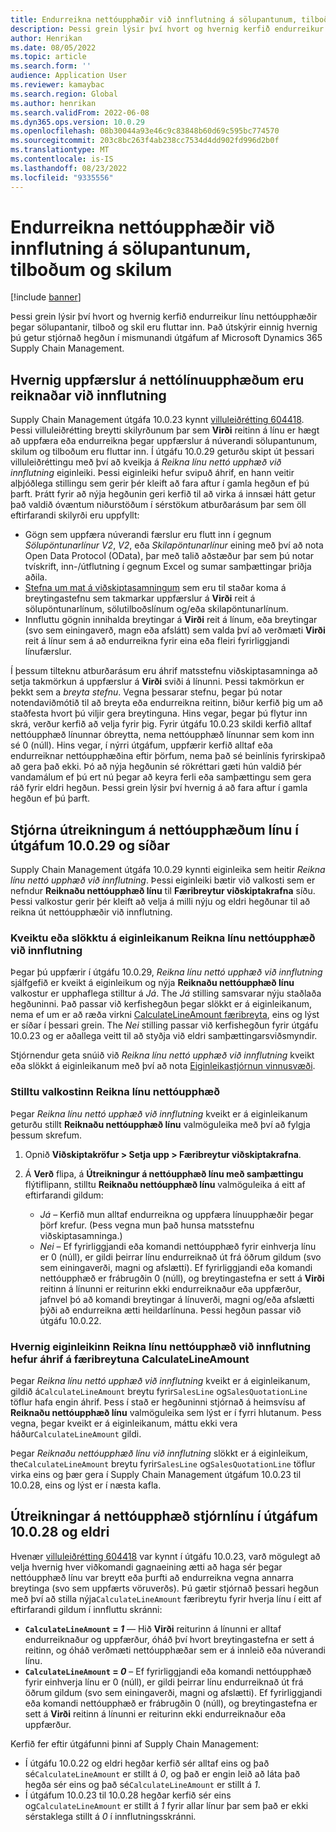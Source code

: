 ```yaml
---
title: Endurreikna nettóupphæðir við innflutning á sölupantunum, tilboðum og skilum
description: Þessi grein lýsir því hvort og hvernig kerfið endurreikur línu nettóupphæðir þegar sölupantanir, tilboð og skil eru fluttar inn. Það útskýrir einnig hvernig þú getur stjórnað hegðun í mismunandi útgáfum af Microsoft Dynamics 365 Supply Chain Management.
author: Henrikan
ms.date: 08/05/2022
ms.topic: article
ms.search.form: ''
audience: Application User
ms.reviewer: kamaybac
ms.search.region: Global
ms.author: henrikan
ms.search.validFrom: 2022-06-08
ms.dyn365.ops.version: 10.0.29
ms.openlocfilehash: 08b30044a93e46c9c83848b60d69c595bc774570
ms.sourcegitcommit: 203c8bc263f4ab238cc7534d4dd902fd996d2b0f
ms.translationtype: MT
ms.contentlocale: is-IS
ms.lasthandoff: 08/23/2022
ms.locfileid: "9335556"
---
```

# <a name="recalculate-line-net-amounts-when-importing-sales-orders-quotations-and-returns"></a>Endurreikna nettóupphæðir við innflutning á sölupantunum, tilboðum og skilum

[!include [banner](../includes/banner.md)]

Þessi grein lýsir því hvort og hvernig kerfið endurreikur línu nettóupphæðir þegar sölupantanir, tilboð og skil eru fluttar inn. Það útskýrir einnig hvernig þú getur stjórnað hegðun í mismunandi útgáfum af Microsoft Dynamics 365 Supply Chain Management.

## <a name="how-updates-to-net-line-amounts-are-calculated-on-import"></a>Hvernig uppfærslur á nettólínuupphæðum eru reiknaðar við innflutning

Supply Chain Management útgáfa 10.0.23 kynnt [villuleiðrétting 604418](https://fix.lcs.dynamics.com/issue/results/?q=604418). Þessi villuleiðrétting breytti skilyrðunum þar sem **Virði** reitinn á línu er hægt að uppfæra eða endurreikna þegar uppfærslur á núverandi sölupantunum, skilum og tilboðum eru fluttar inn. Í útgáfu 10.0.29 geturðu skipt út þessari villuleiðréttingu með því að kveikja á *Reikna línu nettó upphæð við innflutning* eiginleiki. Þessi eiginleiki hefur svipuð áhrif, en hann veitir alþjóðlega stillingu sem gerir þér kleift að fara aftur í gamla hegðun ef þú þarft. Þrátt fyrir að nýja hegðunin geri kerfið til að virka á innsæi hátt getur það valdið óvæntum niðurstöðum í sérstökum atburðarásum þar sem öll eftirfarandi skilyrði eru uppfyllt:

- Gögn sem uppfæra núverandi færslur eru flutt inn í gegnum *Sölupöntunarlínur V2*, *V2*, eða *Skilapöntunarlínur* eining með því að nota Open Data Protocol (OData), þar með talið aðstæður þar sem þú notar tvískrift, inn-/útflutning í gegnum Excel og sumar samþættingar þriðja aðila.
- [Stefna um mat á viðskiptasamningum](/dynamicsax-2012/appuser-itpro/trade-agreement-evaluation-policies-white-paper) sem eru til staðar koma á breytingastefnu sem takmarkar uppfærslur á **Virði** reit á sölupöntunarlínum, sölutilboðslínum og/eða skilapöntunarlínum.
- Innfluttu gögnin innihalda breytingar á **Virði** reit á línum, eða breytingar (svo sem einingaverð, magn eða afslátt) sem valda því að verðmæti **Virði** reit á línur sem á að endurreikna fyrir eina eða fleiri fyrirliggjandi línufærslur.

Í þessum tilteknu atburðarásum eru áhrif matsstefnu viðskiptasamninga að setja takmörkun á uppfærslur á **Virði** sviði á línunni. Þessi takmörkun er þekkt sem a *breyta stefnu*. Vegna þessarar stefnu, þegar þú notar notendaviðmótið til að breyta eða endurreikna reitinn, biður kerfið þig um að staðfesta hvort þú viljir gera breytinguna. Hins vegar, þegar þú flytur inn skrá, verður kerfið að velja fyrir þig. Fyrir útgáfu 10.0.23 skildi kerfið alltaf nettóupphæð línunnar óbreytta, nema nettóupphæð línunnar sem kom inn sé 0 (núll). Hins vegar, í nýrri útgáfum, uppfærir kerfið alltaf eða endurreiknar nettóupphæðina eftir þörfum, nema það sé beinlínis fyrirskipað að gera það ekki. Þó að nýja hegðunin sé rökréttari gæti hún valdið þér vandamálum ef þú ert nú þegar að keyra ferli eða samþættingu sem gera ráð fyrir eldri hegðun. Þessi grein lýsir því hvernig á að fara aftur í gamla hegðun ef þú þarft.

## <a name="control-calculations-of-line-net-amounts-in-versions-10029-and-later"></a>Stjórna útreikningum á nettóupphæðum línu í útgáfum 10.0.29 og síðar

Supply Chain Management útgáfa 10.0.29 kynnti eiginleika sem heitir *Reikna línu nettó upphæð við innflutning*. Þessi eiginleiki bætir við valkosti sem er nefndur **Reiknaðu nettóupphæð línu** til **Færibreytur viðskiptakrafna** síðu. Þessi valkostur gerir þér kleift að velja á milli nýju og eldri hegðunar til að reikna út nettóupphæðir við innflutning.

### <a name="turn-the-calculate-line-net-amount-on-import-feature-on-or-off"></a>Kveiktu eða slökktu á eiginleikanum Reikna línu nettóupphæð við innflutning

Þegar þú uppfærir í útgáfu 10.0.29, *Reikna línu nettó upphæð við innflutning* sjálfgefið er kveikt á eiginleikum og nýja **Reiknaðu nettóupphæð línu** valkostur er upphaflega stilltur á *Já*. The *Já* stilling samsvarar nýju staðlaða hegðuninni. Það passar við kerfishegðun þegar slökkt er á eiginleikanum, nema ef um er að ræða virkni [CalculateLineAmount færibreyta](#CalculateLineAmount), eins og lýst er síðar í þessari grein. The *Nei* stilling passar við kerfishegðun fyrir útgáfu 10.0.23 og er aðallega veitt til að styðja við eldri samþættingarsviðsmyndir.

Stjórnendur geta snúið við *Reikna línu nettó upphæð við innflutning* kveikt eða slökkt á eiginleikanum með því að nota [Eiginleikastjórnun vinnusvæði](../../fin-ops-core/fin-ops/get-started/feature-management/feature-management-overview.md).

### <a name="set-the-calculate-line-net-amount-option"></a>Stilltu valkostinn Reikna línu nettóupphæð

Þegar *Reikna línu nettó upphæð við innflutning* kveikt er á eiginleikanum geturðu stillt **Reiknaðu nettóupphæð línu** valmöguleika með því að fylgja þessum skrefum.

1. Opnið **Viðskiptakröfur \> Setja upp \> Færibreytur viðskiptakrafna**.
1. Á **Verð** flipa, á **Útreikningur á nettóupphæð línu með samþættingu** flýtiflipann, stilltu **Reiknaðu nettóupphæð línu** valmöguleika á eitt af eftirfarandi gildum:

    - *Já* – Kerfið mun alltaf endurreikna og uppfæra línuupphæðir þegar þörf krefur. (Þess vegna mun það hunsa matsstefnu viðskiptasamninga.)
    - *Nei* – Ef fyrirliggjandi eða komandi nettóupphæð fyrir einhverja línu er 0 (núll), er gildi þeirrar línu endurreiknað út frá öðrum gildum (svo sem einingaverði, magni og afslætti). Ef fyrirliggjandi eða komandi nettóupphæð er frábrugðin 0 (núll), og breytingastefna er sett á **Virði** reitinn á línunni er reiturinn ekki endurreiknaður eða uppfærður, jafnvel þó að komandi breytingar á línuverði, magni og/eða afslætti þýði að endurreikna ætti heildarlínuna. Þessi hegðun passar við útgáfu 10.0.22.

### <a name="how-the-calculate-line-net-amount-on-import-feature-affects-the-calculatelineamount-parameter"></a><a name="CalculateLineAmount"></a> Hvernig eiginleikinn Reikna línu nettóupphæð við innflutning hefur áhrif á færibreytuna CalculateLineAmount

Þegar *Reikna línu nettó upphæð við innflutning* kveikt er á eiginleikanum, gildið á`CalculateLineAmount` breytu fyrir`SalesLine` og`SalesQuotationLine` töflur hafa engin áhrif. Þess í stað er hegðuninni stjórnað á heimsvísu af **Reiknaðu nettóupphæð línu** valmöguleika sem lýst er í fyrri hlutanum. Þess vegna, þegar kveikt er á eiginleikanum, máttu ekki vera háður`CalculateLineAmount` gildi.

Þegar *Reiknaðu nettóupphæð línu við innflutning* slökkt er á eiginleikum, the`CalculateLineAmount` breytu fyrir`SalesLine` og`SalesQuotationLine` töflur virka eins og þær gera í Supply Chain Management útgáfum 10.0.23 til 10.0.28, eins og lýst er í næsta kafla.

## <a name="control-line-net-amount-calculations-in-versions-10028-and-earlier"></a>Útreikningar á nettóupphæð stjórnlínu í útgáfum 10.0.28 og eldri

Hvenær [villuleiðrétting 604418](https://fix.lcs.dynamics.com/issue/results/?q=604418) var kynnt í útgáfu 10.0.23, varð mögulegt að velja hvernig hver viðkomandi gagnaeining ætti að haga sér þegar nettóupphæð línu var breytt eða þurfti að endurreikna vegna annarra breytinga (svo sem uppfærts vöruverðs). Þú gætir stjórnað þessari hegðun með því að stilla nýja`CalculateLineAmount` færibreytu fyrir hverja línu í eitt af eftirfarandi gildum í innfluttu skránni:

- **`CalculateLineAmount` = *1*** — Hið **Virði** reiturinn á línunni er alltaf endurreiknaður og uppfærður, óháð því hvort breytingastefna er sett á reitinn, og óháð verðmæti nettóupphæðar sem er á innleið eða núverandi línu.
- **`CalculateLineAmount` = *0*** – Ef fyrirliggjandi eða komandi nettóupphæð fyrir einhverja línu er 0 (núll), er gildi þeirrar línu endurreiknað út frá öðrum gildum (svo sem einingaverði, magni og afslætti). Ef fyrirliggjandi eða komandi nettóupphæð er frábrugðin 0 (núll), og breytingastefna er sett á **Virði** reitinn á línunni er reiturinn ekki endurreiknaður eða uppfærður.  

Kerfið fer eftir útgáfunni þinni af Supply Chain Management:

- Í útgáfu 10.0.22 og eldri hegðar kerfið sér alltaf eins og það sé`CalculateLineAmount` er stillt á *0*, og það er engin leið að láta það hegða sér eins og það sé`CalculateLineAmount` er stillt á *1*.
- Í útgáfum 10.0.23 til 10.0.28 hegðar kerfið sér eins og`CalculateLineAmount` er stillt á *1* fyrir allar línur þar sem það er ekki sérstaklega stillt á *0* í innflutningsskránni.
